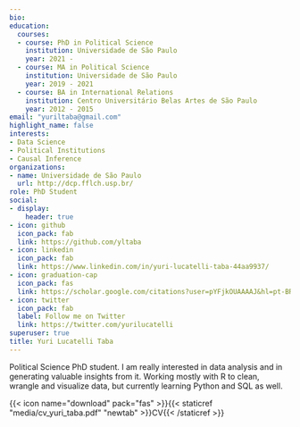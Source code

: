 ```yaml
---
bio:
education:
  courses:
  - course: PhD in Political Science
    institution: Universidade de São Paulo
    year: 2021 -
  - course: MA in Political Science
    institution: Universidade de São Paulo
    year: 2019 - 2021
  - course: BA in International Relations
    institution: Centro Universitário Belas Artes de São Paulo
    year: 2012 - 2015
email: "yuriltaba@gmail.com"
highlight_name: false
interests:
- Data Science
- Political Institutions
- Causal Inference
organizations:
- name: Universidade de São Paulo
  url: http://dcp.fflch.usp.br/
role: PhD Student
social:
- display:
    header: true
- icon: github
  icon_pack: fab
  link: https://github.com/yltaba
- icon: linkedin
  icon_pack: fab
  link: https://www.linkedin.com/in/yuri-lucatelli-taba-44aa9937/
- icon: graduation-cap
  icon_pack: fas
  link: https://scholar.google.com/citations?user=pYFjkOUAAAAJ&hl=pt-BR
- icon: twitter
  icon_pack: fab
  label: Follow me on Twitter
  link: https://twitter.com/yurilucatelli
superuser: true
title: Yuri Lucatelli Taba
---
```


Political Science PhD student. I am really interested in data analysis and in generating valuable insights from it. Working mostly with R to clean, wrangle and visualize data, but currently learning Python and SQL as well.

{{< icon name="download" pack="fas" >}}{{< staticref "media/cv_yuri_taba.pdf" "newtab" >}}CV{{< /staticref >}}
